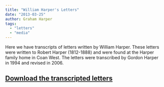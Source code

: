 ```yaml
---
title: "William Harper's Letters"
date: "2013-03-25"
author: Graham Harper
tags:
  - "letters"
  - "media"
---
```


Here we have transcripts of letters written by William Harper. These letters were written to Robert Harper (1812-1888) and were found at the Harper family home in Coan West. The letters were transcribed by Gordon Harper in 1994 and revised in 2006.

## [Download the transcripted letters](https://f001.backblazeb2.com/file/harperfamily-media/WhatsInALetter06.pdf)
